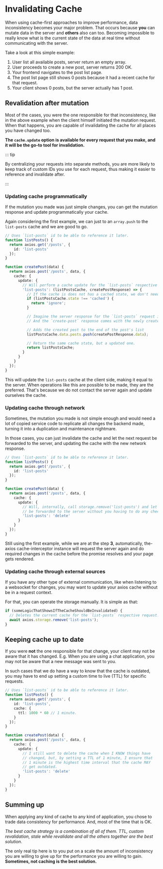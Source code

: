 # Invalidating Cache

When using cache-first approaches to improve performance, data inconsistency becomes your
major problem. That occurs because **you** can mutate data in the server and **others**
also can too. Becoming impossible to really know what is the current state of the data at
real time without communicating with the server.

Take a look at this simple example:

1. User list all available posts, server return an empty array.
2. User proceeds to create a new post, server returns 200 OK.
3. Your frontend navigates to the post list page.
4. The post list page still shows 0 posts because it had a recent cache for that request.
5. Your client shows 0 posts, but the server actually has 1 post.

## Revalidation after mutation

Most of the cases, you were the one responsible for that inconsistency, like in the above
example when the client himself initiated the mutation request. When that happens, you are
capable of invalidating the cache for all places you have changed too.

**The `cache.update` option is available for every request that you make, and it will be
the go-to tool for invalidation.**

::: tip

By centralizing your requests into separate methods, you are more likely to keep track of
custom IDs you use for each request, thus making it easier to reference and invalidate
after.

:::

### Updating cache programmatically

If the mutation you made was just simple changes, you can get the mutation response and
update programmatically your cache.

Again considering the first example, we can just to an `array.push` to the `list-posts`
cache and we are good to go.

```ts
// Uses `list-posts` id to be able to reference it later.
function listPosts() {
  return axios.get('/posts', {
    id: 'list-posts'
  });
}

function createPost(data) {
  return axios.post('/posts', data, {
    cache: {
      update: {
        // Will perform a cache update for the `list-posts` respective cache entry.
        'list-posts': (listPostsCache, createPostResponse) => {
          // If the cache is does not has a cached state, we don't need to update it
          if (listPostsCache.state !== 'cached') {
            return 'ignore';
          }

          // Imagine the server response for the `list-posts` request is: { posts: Post[]; }
          // And the `create-post` response comes with the newly created post.

          // Adds the created post to the end of the post's list
          listPostsCache.data.posts.push(createPostResponse.data);

          // Return the same cache state, but a updated one.
          return listPostsCache;
        }
      }
    }
  });
}
```

This will update the `list-posts` cache at the client side, making it equal to the server.
When operations like this are possible to be made, they are the preferred. That's because
we do not contact the server again and update ourselves the cache.

### Updating cache through network

Sometimes, the mutation you made is not simple enough and would need a lot of copied
service code to replicate all changes the backend made, turning it into a duplication and
maintenance nightmare.

In those cases, you can just invalidate the cache and let the next request be forwarded to
the server, and updating the cache with the new network response.

```ts
// Uses `list-posts` id to be able to reference it later.
function listPosts() {
  return axios.get('/posts', {
    id: 'list-posts'
  });
}

function createPost(data) {
  return axios.post('/posts', data, {
    cache: {
      update: {
        // Will, internally, call storage.remove('list-posts') and let the next request
        // be forwarded to the server without you having to do any checks.
        'list-posts': 'delete'
      }
    }
  });
}
```

Still using the first example, while we are at the step **3**, automatically, the-axios
cache-interceptor instance will request the server again and do required changes in the
cache before the promise resolves and your page gets rendered.

### Updating cache through external sources

If you have any other type of external communication, like when listening to a websocket
for changes, you may want to update your axios cache without be in a request context.

For that, you can operate the storage manually. It is simple as that:

```ts
if (someLogicThatShowsIfTheCacheShouldBeInvalidated) {
  // Deletes the current cache for the `list-posts` respective request.
  await axios.storage.remove('list-posts');
}
```

## Keeping cache up to date

If you were **not** the one responsible for that change, your client may not be aware that
it has changed. E.g. When you are using a chat application, you may not be aware that a
new message was sent to you.

In such cases that we do have a way to know that the cache is outdated, you may have to
end up setting a custom time to live (TTL) for specific requests.

```ts
// Uses `list-posts` id to be able to reference it later.
function listPosts() {
  return axios.get('/posts', {
    id: 'list-posts',
    cache: {
      ttl: 1000 * 60 // 1 minute.
    }
  });
}

function createPost(data) {
  return axios.post('/posts', data, {
    cache: {
      update: {
        // I still want to delete the cache when I KNOW things have
        // changed, but, by setting a TTL of 1 minute, I ensure that
        // 1 minute is the highest time interval that the cache MAY
        // get outdated.
        'list-posts': 'delete'
      }
    }
  });
}
```

## Summing up

When applying any kind of cache to any kind of application, you chose to trade data
consistency for performance. And, most of the time that is OK.

_The best cache strategy is a combination of all of them. TTL, custom revalidation, stale
while revalidate and all the others together are the best solution._

The only real tip here is to you put on a scale the amount of inconsistency you are
willing to give up for the performance you are willing to gain. **Sometimes, not caching
is the best solution.**
